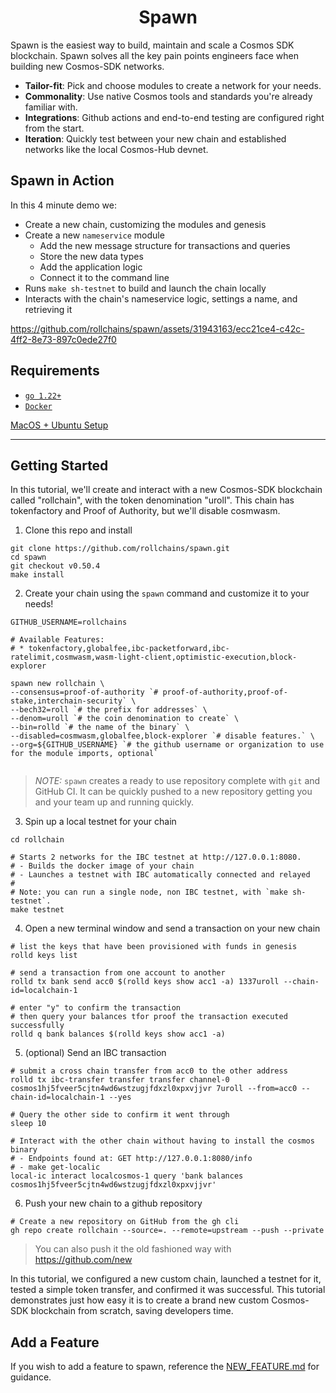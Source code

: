<div align="center">
  <h1>Spawn</h1>
</div>

Spawn is the easiest way to build, maintain and scale a Cosmos SDK blockchain. Spawn solves all the key pain points engineers face when building new Cosmos-SDK networks.
  - **Tailor-fit**: Pick and choose modules to create a network for your needs.
  - **Commonality**: Use native Cosmos tools and standards you're already familiar with.
  - **Integrations**: Github actions and end-to-end testing are configured right from the start.
  - **Iteration**: Quickly test between your new chain and established networks like the local Cosmos-Hub devnet.

## Spawn in Action

In this 4 minute demo we:
- Create a new chain, customizing the modules and genesis
- Create a new `nameservice` module
  - Add the new message structure for transactions and queries
  - Store the new data types
  - Add the application logic
  - Connect it to the command line
- Runs `make sh-testnet` to build and launch the chain locally
- Interacts with the chain's nameservice logic, settings a name, and retrieving it

https://github.com/rollchains/spawn/assets/31943163/ecc21ce4-c42c-4ff2-8e73-897c0ede27f0

## Requirements

- [`go 1.22+`](https://go.dev/doc/install)
- [`Docker`](https://docs.docker.com/get-docker/)

[MacOS + Ubuntu Setup](./docs/SYSTEM_SETUP.md)

---

## Getting Started
In this tutorial, we'll create and interact with a new Cosmos-SDK blockchain called "rollchain", with the token denomination "uroll". This chain has tokenfactory and Proof of Authority, but we'll disable cosmwasm.

1. Clone this repo and install

```shell
git clone https://github.com/rollchains/spawn.git
cd spawn
git checkout v0.50.4
make install
```

2. Create your chain using the `spawn` command and customize it to your needs!

```shell
GITHUB_USERNAME=rollchains

# Available Features:
# * tokenfactory,globalfee,ibc-packetforward,ibc-ratelimit,cosmwasm,wasm-light-client,optimistic-execution,block-explorer

spawn new rollchain \
--consensus=proof-of-authority `# proof-of-authority,proof-of-stake,interchain-security` \
--bech32=roll `# the prefix for addresses` \
--denom=uroll `# the coin denomination to create` \
--bin=rolld `# the name of the binary` \
--disabled=cosmwasm,globalfee,block-explorer `# disable features.` \
--org=${GITHUB_USERNAME} `# the github username or organization to use for the module imports, optional`


```

> *NOTE:* `spawn` creates a ready to use repository complete with `git` and GitHub CI. It can be quickly pushed to a new repository getting you and your team up and running quickly.

3. Spin up a local testnet for your chain

```shell
cd rollchain

# Starts 2 networks for the IBC testnet at http://127.0.0.1:8080.
# - Builds the docker image of your chain
# - Launches a testnet with IBC automatically connected and relayed
#
# Note: you can run a single node, non IBC testnet, with `make sh-testnet`.
make testnet
```

4. Open a new terminal window and send a transaction on your new chain

```shell
# list the keys that have been provisioned with funds in genesis
rolld keys list

# send a transaction from one account to another
rolld tx bank send acc0 $(rolld keys show acc1 -a) 1337uroll --chain-id=localchain-1

# enter "y" to confirm the transaction
# then query your balances tfor proof the transaction executed successfully
rolld q bank balances $(rolld keys show acc1 -a)
```

5. (optional) Send an IBC transaction

```shell
# submit a cross chain transfer from acc0 to the other address
rolld tx ibc-transfer transfer transfer channel-0 cosmos1hj5fveer5cjtn4wd6wstzugjfdxzl0xpxvjjvr 7uroll --from=acc0 --chain-id=localchain-1 --yes

# Query the other side to confirm it went through
sleep 10

# Interact with the other chain without having to install the cosmos binary
# - Endpoints found at: GET http://127.0.0.1:8080/info
# - make get-localic
local-ic interact localcosmos-1 query 'bank balances cosmos1hj5fveer5cjtn4wd6wstzugjfdxzl0xpxvjjvr'
```

6. Push your new chain to a github repository

```shell
# Create a new repository on GitHub from the gh cli
gh repo create rollchain --source=. --remote=upstream --push --private
```

> You can also push it the old fashioned way with https://github.com/new

In this tutorial, we configured a new custom chain, launched a testnet for it, tested a simple token transfer, and confirmed it was successful. This tutorial demonstrates just how easy it is to create a brand new custom Cosmos-SDK blockchain from scratch, saving developers time.

## Add a Feature

If you wish to add a feature to spawn, reference the [NEW_FEATURE.md](./docs/NEW_FEATURE.md) for guidance.